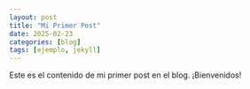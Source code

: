 ```yaml
---
layout: post
title: "Mi Primer Post"
date: 2025-02-23
categories: [blog]
tags: [ejemplo, jekyll]
---
```

Este es el contenido de mi primer post en el blog. ¡Bienvenidos!
